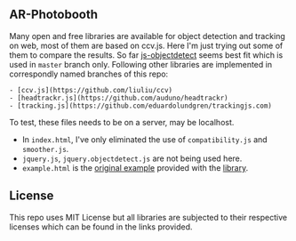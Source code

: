 ## AR-Photobooth

Many open and free libraries are available for object detection and tracking on web, most of them are based on ccv.js. Here I'm just trying out some of them to compare the results. So far [js-objectdetect](https://github.com/mtschirs/js-objectdetect) seems best fit which is used in `master` branch only. Following other libraries are implemented in correspondly named branches of this repo:

	- [ccv.js](https://github.com/liuliu/ccv)
	- [headtrackr.js](https://github.com/auduno/headtrackr)
	- [tracking.js](https://github.com/eduardolundgren/trackingjs.com)

To test, these files needs to be on a server, may be localhost.
- In `index.html`, I've only eliminated the use of `compatibility.js` and `smoother.js`.
- `jquery.js`, `jquery.objectdetect.js` are not being used here.
- `example.html` is the [original example](https://github.com/mtschirs/js-objectdetect/blob/master/examples/example_sunglasses.htm) provided with the [library](https://github.com/mtschirs/js-objectdetect).

## License

This repo uses MIT License but all libraries are subjected to their respective licenses which can be found in the links provided.